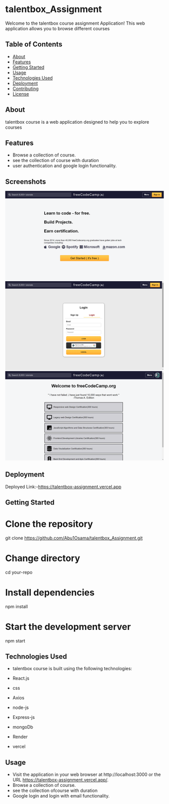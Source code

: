 # talentbox_Assignment

Welcome to the talentbox course assignment Application! This web application allows you to browse different courses

## Table of Contents

- [About](#about)
- [Features](#features)
- [Getting Started](#getting-started)
- [Usage](#usage)
- [Technologies Used](#technologies-used)
- [Deployment](#deployment)
- [Contributing](#contributing)
- [License](#license)

## About

talentbox course is a web application designed to help you to explore courses
## Features

- Browse a collection of course.
- see the collection of course with duration
- user authentication and google login functionality.

## Screenshots

![Screenshot 1](frontend/talentbox/src/assets/pic1.png)
![Screenshot 2](frontend/talentbox/src/assets/pic2.png)
![Screenshot 3](frontend/talentbox/src/assets/pic3.png)


## Deployment

Deployed Link:-https://talentbox-assignment.vercel.app

## Getting Started

# Clone the repository

git clone https://github.com/Abu1Osama/talentbox_Assignment.git

# Change directory

cd your-repo

# Install dependencies

npm install

# Start the development server

npm start

## Technologies Used

- talentbox course  is built using the following technologies:

- React.js
- css
- Axios
- node-js
- Express-js
- mongoDb
- Render
- vercel

## Usage

- Visit the application in your web browser at http://localhost:3000 or the URL https://talentbox-assignment.vercel.app/.
- Browse a collection of course.
- see the collection ofcourse with duration
- Google login and login with email functionality.

